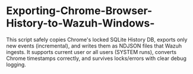# Exporting-Chrome-Browser-History-to-Wazuh-Windows-
This script safely copies Chrome's locked SQLite History DB, exports only new events (incremental), and writes them as NDJSON files that Wazuh ingests. It supports current user or all users (SYSTEM runs), converts Chrome timestamps correctly, and survives locks/errors with clear debug logging.
